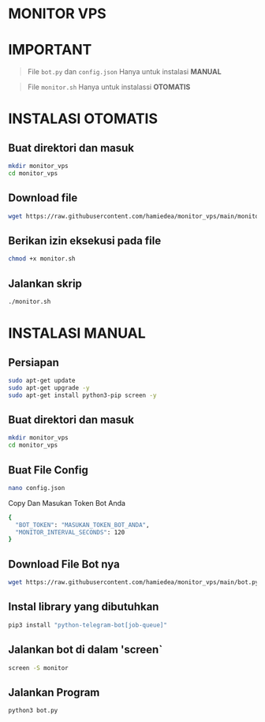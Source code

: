 # MONITOR VPS
#
# IMPORTANT

> File `bot.py` dan `config.json` Hanya untuk instalasi **MANUAL**

> File `monitor.sh` Hanya untuk instalassi **OTOMATIS**

#

# INSTALASI OTOMATIS

## Buat direktori dan masuk
``` bash
mkdir monitor_vps
cd monitor_vps
```
## Download file
``` bash
wget https://raw.githubusercontent.com/hamiedea/monitor_vps/main/monitor.sh
```
## Berikan izin eksekusi pada file
``` bash
chmod +x monitor.sh
```
## Jalankan skrip
``` bash
./monitor.sh
```
#


# INSTALASI MANUAL
## Persiapan
``` bash
sudo apt-get update
sudo apt-get upgrade -y
sudo apt-get install python3-pip screen -y
```

## Buat direktori dan masuk
``` bash
mkdir monitor_vps
cd monitor_vps
```
## Buat File Config
``` bash
nano config.json
```
Copy Dan Masukan Token Bot Anda
``` bash
{
  "BOT_TOKEN": "MASUKAN_TOKEN_BOT_ANDA",
  "MONITOR_INTERVAL_SECONDS": 120
}
```

## Download File Bot nya
``` bash
wget https://raw.githubusercontent.com/hamiedea/monitor_vps/main/bot.py
``` 
## Instal library yang dibutuhkan
``` bash
pip3 install "python-telegram-bot[job-queue]"
```

## Jalankan bot di dalam 'screen`
``` bash
screen -S monitor
```

## Jalankan Program
``` bash
python3 bot.py
```
#

